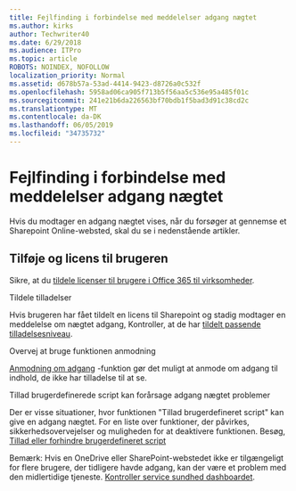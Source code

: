 ```yaml
---
title: Fejlfinding i forbindelse med meddelelser adgang nægtet
ms.author: kirks
author: Techwriter40
ms.date: 6/29/2018
ms.audience: ITPro
ms.topic: article
ROBOTS: NOINDEX, NOFOLLOW
localization_priority: Normal
ms.assetid: d678b57a-53ad-4414-9423-d8726a0c532f
ms.openlocfilehash: 5958ad06ca905f713b5f56aa5c536e95a485f01c
ms.sourcegitcommit: 241e21b6da226563bf70bdb1f5bad3d91c38cd2c
ms.translationtype: MT
ms.contentlocale: da-DK
ms.lasthandoff: 06/05/2019
ms.locfileid: "34735732"
---
```

# <a name="troubleshoot-access-denied-messages"></a>Fejlfinding i forbindelse med meddelelser adgang nægtet

Hvis du modtager en adgang nægtet vises, når du forsøger at gennemse et Sharepoint Online-websted, skal du se i nedenstående artikler.

## <a name="add-and-license-the-user"></a>Tilføje og licens til brugeren

Sikre, at du [tildele licenser til brugere i Office 365 til virksomheder](https://docs.microsoft.com/en-us/office365/admin/subscriptions-and-billing/assign-licenses-to-users?view=o365-worldwide&amp;tabs=One).

Tildele tilladelser

Hvis brugeren har fået tildelt en licens til Sharepoint og stadig modtager en meddelelse om nægtet adgang, Kontroller, at de har [tildelt passende tilladelsesniveau](https://docs.microsoft.com/en-us/sharepoint/understanding-permission-levels).

Overvej at bruge funktionen anmodning

[Anmodning om adgang](https://support.office.com/en-us/article/Set-up-and-manage-access-requests-94B26E0B-2822-49D4-929A-8455698654B3) -funktion gør det muligt at anmode om adgang til indhold, de ikke har tilladelse til at se. 

Tillad brugerdefinerede script kan forårsage adgang nægtet problemer

Der er visse situationer, hvor funktionen "Tillad brugerdefineret script" kan give en adgang nægtet. For en liste over funktioner, der påvirkes, sikkerhedsovervejelser og muligheden for at deaktivere funktionen. Besøg, [Tillad eller forhindre brugerdefineret script](https://docs.microsoft.com/en-us/sharepoint/allow-or-prevent-custom-script)

Bemærk: Hvis en OneDrive eller SharePoint-webstedet ikke er tilgængeligt for flere brugere, der tidligere havde adgang, kan der være et problem med den midlertidige tjeneste. [Kontroller service sundhed dashboardet](https://portal.office.com/adminportal/home#/servicehealth).


  

